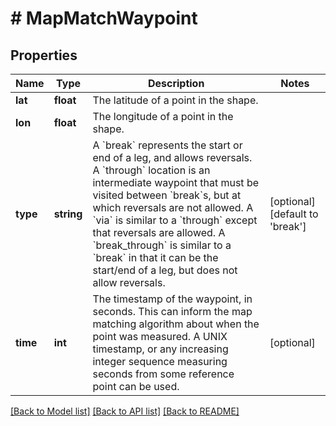 # # MapMatchWaypoint

## Properties

Name | Type | Description | Notes
------------ | ------------- | ------------- | -------------
**lat** | **float** | The latitude of a point in the shape. |
**lon** | **float** | The longitude of a point in the shape. |
**type** | **string** | A &#x60;break&#x60; represents the start or end of a leg, and allows reversals. A &#x60;through&#x60; location is an intermediate waypoint that must be visited between &#x60;break&#x60;s, but at which reversals are not allowed. A &#x60;via&#x60; is similar to a &#x60;through&#x60; except that reversals are allowed. A &#x60;break_through&#x60; is similar to a &#x60;break&#x60; in that it can be the start/end of a leg, but does not allow reversals. | [optional] [default to 'break']
**time** | **int** | The timestamp of the waypoint, in seconds. This can inform the map matching algorithm about when the point was measured. A UNIX timestamp, or any increasing integer sequence measuring seconds from some reference point can be used. | [optional]

[[Back to Model list]](../../README.md#models) [[Back to API list]](../../README.md#endpoints) [[Back to README]](../../README.md)
